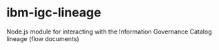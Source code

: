 # ibm-igc-lineage
Node.js module for interacting with the Information Governance Catalog lineage (flow documents)

